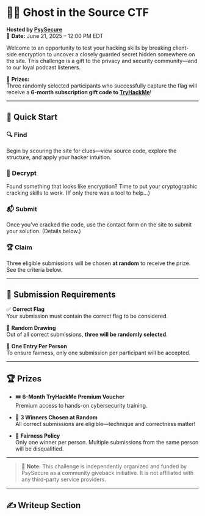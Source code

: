 # 🕵️‍♂️ Ghost in the Source CTF

**Hosted by [PsySecure](https://psysecure.com/ctf/)**  
📅 **Date:** June 21, 2025 – 12:00 PM EDT

Welcome to an opportunity to test your hacking skills by breaking client-side encryption to uncover a closely guarded secret hidden somewhere on the site. This challenge is a gift to the privacy and security community—and to our loyal podcast listeners.

🎁 **Prizes:**  
Three randomly selected participants who successfully capture the flag will receive a **6-month subscription gift code to [TryHackMe](https://tryhackme.com)**!

---

## 🚀 Quick Start

### 🔍 Find  
Begin by scouring the site for clues—view source code, explore the structure, and apply your hacker intuition.

### 🧠 Decrypt  
Found something that looks like encryption? Time to put your cryptographic cracking skills to work. (If only there was a tool to help…)

### 📬 Submit  
Once you’ve cracked the code, use the contact form on the site to submit your solution. (Details below.)

### 🏆 Claim  
Three eligible submissions will be chosen **at random** to receive the prize. See the criteria below.

---

## 🎯 Submission Requirements

✅ **Correct Flag**  
Your submission must contain the correct flag to be considered.

🎲 **Random Drawing**  
Out of all correct submissions, **three will be randomly selected**.

👤 **One Entry Per Person**  
To ensure fairness, only one submission per participant will be accepted.

---

## 🏆 Prizes

- 🎟️ **6-Month TryHackMe Premium Voucher**  
  Premium access to hands-on cybersecurity training.

- 🔄 **3 Winners Chosen at Random**  
  All correct submissions are eligible—technique and correctness matter!

- 👥 **Fairness Policy**  
  Only one winner per person. Multiple submissions from the same person will be disqualified.

---

> 🧠 **Note:** This challenge is independently organized and funded by PsySecure as a community giveback initiative. It is not affiliated with any third-party service providers.

---

## ✍️ Writeup Section



